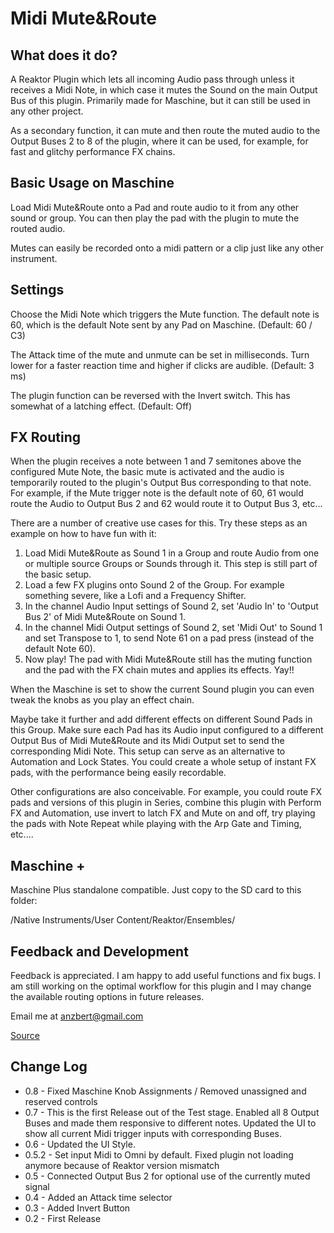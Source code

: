 # Midi Mute&Route

## What does it do?

A Reaktor Plugin which lets all incoming Audio pass through unless it receives a Midi Note, in which case it mutes the Sound on the main Output Bus of this plugin. Primarily made for Maschine, but it can still be used in any other project.

As a secondary function, it can mute and then route the muted audio to the Output Buses 2 to 8 of the plugin, where it can be used, for example, for fast and glitchy performance FX chains.

## Basic Usage on Maschine

Load Midi Mute&Route onto a Pad and route audio to it from any other sound or group. You can then play the pad with the plugin to mute the routed audio.

Mutes can easily be recorded onto a midi pattern or a clip just like any other instrument.

## Settings

Choose the Midi Note which triggers the Mute function. The default note is 60, which is the default Note sent by any Pad on Maschine. (Default: 60 / C3)

The Attack time of the mute and unmute can be set in milliseconds. Turn lower for a faster reaction time and higher if clicks are audible. (Default: 3 ms)

The plugin function can be reversed with the Invert switch. This has somewhat of a latching effect. (Default: Off)

## FX Routing

When the plugin receives a note between 1 and 7 semitones above the configured Mute Note, the basic mute is activated and the audio is temporarily routed to the plugin's Output Bus corresponding to that note. For example, if the Mute trigger note is the default note of 60, 61 would route the Audio to Output Bus 2 and 62 would route it to Output Bus 3, etc...

There are a number of creative use cases for this. Try these steps as an example on how to have fun with it:

1. Load Midi Mute&Route as Sound 1 in a Group and route Audio from one or multiple source Groups or Sounds through it. This step is still part of the basic setup.
2. Load a few FX plugins onto Sound 2 of the Group. For example something severe, like a Lofi and a Frequency Shifter.
3. In the channel Audio Input settings of Sound 2, set 'Audio In' to 'Output Bus 2' of Midi Mute&Route on Sound 1.
4. In the channel Midi Output settings of Sound 2, set 'Midi Out' to Sound 1 and set Transpose to 1, to send Note 61 on a pad press (instead of the default Note 60).
5. Now play! The pad with Midi Mute&Route still has the muting function and the pad with the FX chain mutes and applies its effects. Yay!!

When the Maschine is set to show the current Sound plugin you can even tweak the knobs as you play an effect chain.

Maybe take it further and add different effects on different Sound Pads in this Group. Make sure each Pad has its Audio input configured to a different Output Bus of Midi Mute&Route and its Midi Output set to send the corresponding Midi Note. This setup can serve as an alternative to Automation and Lock States. You could create a whole setup of instant FX pads, with the performance being easily recordable.

Other configurations are also conceivable. For example, you could route FX pads and versions of this plugin in Series, combine this plugin with Perform FX and Automation, use invert to latch FX and Mute on and off, try playing the pads with Note Repeat while playing with the Arp Gate and Timing, etc....

## Maschine +

Maschine Plus standalone compatible. Just copy to the SD card to this folder:

/Native Instruments/User Content/Reaktor/Ensembles/

## Feedback and Development

Feedback is appreciated. I am happy to add useful functions and fix bugs. I am still working on the optimal workflow for this plugin and I may change the available routing options in future releases.

Email me at anzbert@gmail.com

[Source](https://github.com/anzbert/Midi_Mute_and_Route)

## Change Log

- 0.8 - Fixed Maschine Knob Assignments / Removed unassigned and reserved controls
- 0.7 - This is the first Release out of the Test stage. Enabled all 8 Output Buses and made them responsive to different notes. Updated the UI to show all current Midi trigger inputs with corresponding Buses.
- 0.6 - Updated the UI Style.
- 0.5.2 - Set input Midi to Omni by default. Fixed plugin not loading anymore because of Reaktor version mismatch
- 0.5 - Connected Output Bus 2 for optional use of the currently muted signal
- 0.4 - Added an Attack time selector
- 0.3 - Added Invert Button
- 0.2 - First Release

